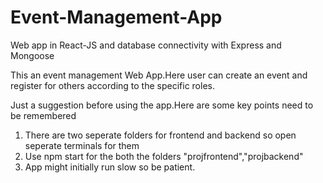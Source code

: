 # Event-Management-App
Web app in React-JS and database connectivity with Express and Mongoose

This an event management Web App.Here user can create an event and register for others according to the specific roles.

Just a suggestion before using the app.Here are some key points need to be remembered
1. There are two seperate folders for frontend and backend so open seperate terminals for them 
2. Use npm start for the both the folders "projfrontend","projbackend"
3. App might initially run slow so be patient.


